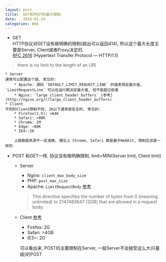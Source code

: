 ```yaml
---
layout: post
title:  GET和POST的最大限制  
date:   2016-01-14
categories: Web
---
```


* GET  
HTTP协议对GET没有做明确的限制(超出可以返回414), 所以这个最大长度主要是Server, Client或者Proxy决定的.  
[RFC 2616](http://tools.ietf.org/html/rfc2616) (Hypertext Transfer Protocol — HTTP/1.1)
> there is no limit to the length of an URI  

	* Server  
	通常可以配置这个值, 常见的:
		* Apache: 源码 `DEFAULT_LIMIT_REQUEST_LINE` 的值来规定最大值, `LimitRequestLine` 可以在运行期决定最大值, 但不能超过前者
		* Nginx: `large_client_header_buffers` [参考](http://nginx.org/r/large_client_header_buffers)
	* Client  
	不同的Client限制不同, 2K以下通常是安全的, 常见的:
		* Firefox(1.5): >64K
		* Safari: >80K
		* Chrome: 2M
		* Edge: ~80K
		* IE4~:2K  
		
		上面数据来源不一定准确, 理论上 Chrome, Safari 都是基于WebKit, 限制应该是一样的
* POST
和GET一样, 协议没有做明确限制, limit=MIN(Server limit, Client limit)
	* Server
		* Nginx: `client_max_body_size`  
		* PHP: `post_max_size`  
		* Apache: `LimitRequestBody` [参考](http://httpd.apache.org/docs/2.0/mod/core.html#limitrequestbody)

		> This directive specifies the number of bytes from 0 (meaning unlimited) to 2147483647 (2GB) that are allowed in a request body.  <br/>

	* Client [参考](http://www.motobit.com/help/scptutl/pa98.htm)
		* Firefox: 2G
		* Safari: >4GB
		* IE3~: 2G

		可以看出来, POST的主要限制在Server, 一般Server不会接受这么大(G量级)的POST



